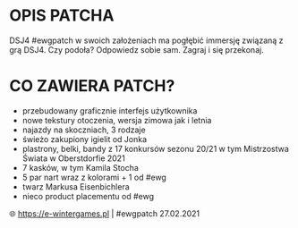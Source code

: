 
# OPIS PATCHA

DSJ4 #ewgpatch w swoich założeniach ma pogłębić immersję związaną z grą DSJ4. Czy podoła? Odpowiedz sobie sam. Zagraj i się przekonaj.

# CO ZAWIERA PATCH?

- przebudowany graficznie interfejs użytkownika
- nowe tekstury otoczenia, wersja zimowa jak i letnia
- najazdy na skoczniach, 3 rodzaje
- świeżo zakupiony igielit od Jonka
- plastrony, belki, bandy z 17 konkursów sezonu 20/21 w tym Mistrzostwa Świata w Oberstdorfie 2021
- 7 kasków, w tym Kamila Stocha
- 5 par nart wraz z kolorami + 1 od #ewg
- twarz Markusa Eisenbichlera
- nieco product placementu od #ewg

🌐 https://e-wintergames.pl | #ewgpatch 27.02.2021
